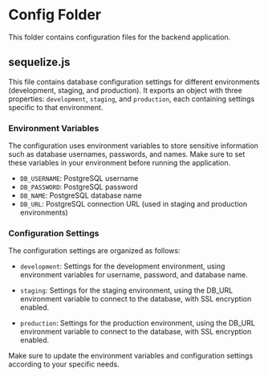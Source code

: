 # Config Folder

This folder contains configuration files for the backend application.

## sequelize.js

This file contains database configuration settings for different environments (development, staging, and production). It exports an object with three properties: `development`, `staging`, and `production`, each containing settings specific to that environment.

### Environment Variables

The configuration uses environment variables to store sensitive information such as database usernames, passwords, and names. Make sure to set these variables in your environment before running the application.

- `DB_USERNAME`: PostgreSQL username
- `DB_PASSWORD`: PostgreSQL password
- `DB_NAME`: PostgreSQL database name
- `DB_URL`: PostgreSQL connection URL (used in staging and production environments)

### Configuration Settings

The configuration settings are organized as follows:

- `development`: Settings for the development environment, using environment variables for username, password, and database name.

- `staging`: Settings for the staging environment, using the DB_URL environment variable to connect to the database, with SSL encryption enabled.

- `production`: Settings for the production environment, using the DB_URL environment variable to connect to the database, with SSL encryption enabled.

Make sure to update the environment variables and configuration settings according to your specific needs.

